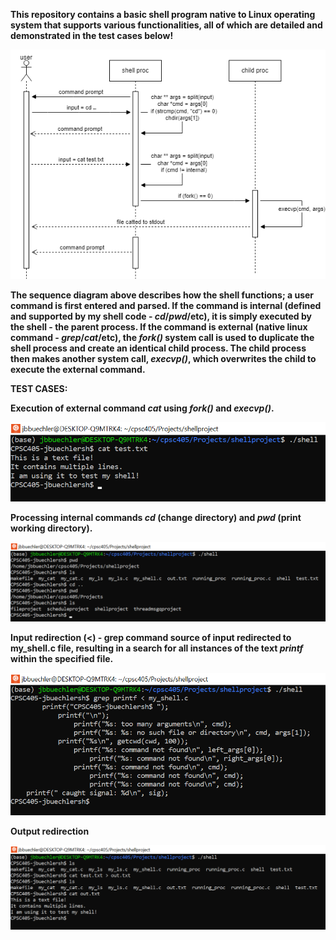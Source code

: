 **This repository contains a basic shell program native to Linux operating system
that supports various functionalities, all of which are detailed and demonstrated
in the test cases below!**

![img1](./images/LLdiag.drawio.png)

**The sequence diagram above describes how the shell functions; a user command is 
first entered and parsed. If the command is internal (defined and supported
by my shell code - *cd*/*pwd*/etc), it is simply executed by the shell - the parent process. 
If the command is external (native linux command - *grep*/*cat*/etc), the *fork()* system
call is used to duplicate the shell process and create an identical child process. The child
process then makes another system call, *execvp()*, which overwrites the child to execute
the external command.**

**TEST CASES:**

**Execution of external command *cat* using *fork()* and *execvp()*.**

![img1](./images/forkandexec.png)

**Processing internal commands *cd* (change directory) and *pwd* (print working directory).**

![img1](./images/cdandpwd.png)

**Input redirection (<) - grep command source of input redirected to my_shell.c
file, resulting in a search for all instances of the text *printf* within the specified file.**

![img1](./images/inputredir.png)

**Output redirection**

![img1](./images/outputredir.png)
